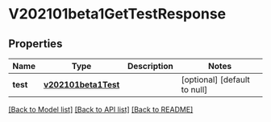 # V202101beta1GetTestResponse
## Properties

Name | Type | Description | Notes
------------ | ------------- | ------------- | -------------
**test** | [**v202101beta1Test**](v202101beta1Test.md) |  | [optional] [default to null]

[[Back to Model list]](../README.md#documentation-for-models) [[Back to API list]](../README.md#documentation-for-api-endpoints) [[Back to README]](../README.md)

